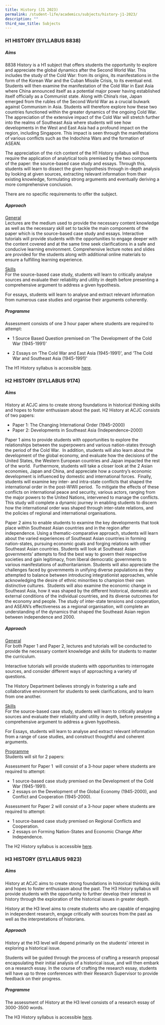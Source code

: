 ```yaml
---
title: History (J1 2023)
permalink: /student-life/academics/subjects/history-j1-2023/
description: ""
third_nav_title: Subjects
---
```

### H1 HISTORY (SYLLABUS 8838)

##### Aims

8838 History is a H1 subject that offers students the opportunity to explore and appreciate the global dynamics after the Second World War. This includes the study of the Cold War: from its origins, its manifestations in the form of the Korean War and the Cuban Missile Crisis, to its eventual end. Students will then examine the manifestation of the Cold War in East Asia where China announced itself as a potential major power having established itself officially as a Communist state. Along with China’s rise, Japan emerged from the rubles of the Second World War as a crucial bulwark against Communism in Asia. Students will therefore explore how these two countries functioned within the greater dynamics of the ongoing Cold War. The appreciation of the extensive impact of the Cold War will stretch further into the realms of Southeast Asia where students will see how developments in the West and East Asia had a profound impact on the region, including Singapore. This impact is seen through the manifestations of various conflicts such as the Indochina Wars and the formation of ASEAN.&nbsp;

  

The appreciation of the rich content of the H1 History syllabus will thus require the application of analytical tools premised by the two components of the paper: the source-based case study and essays. Through this, students will learn to dissect the given hypothesis through in-depth analysis by looking at given sources, extracting relevant information from their existing knowledge, formulating strong arguments and eventually deriving a more comprehensive conclusion.&nbsp;&nbsp;

  

There are no specific requirements to offer the subject.

  

##### Approach

  

<u>General</u> <br>
Lectures are the medium used to provide the necessary content knowledge as well as the necessary skill set to tackle the main components of the paper which is the source-based case study and essays. Interactive tutorials will provide students with the opportunities to engage deeper with the content covered and at the same time seek clarifications in a safe and conducive learning environment. Comprehensive lecture notes and slides are provided for the students along with additional online materials to ensure a fulfilling learning experience.

  

<u>Skills</u> <br>
For the source-based case study, students will learn to critically analyse sources and evaluate their reliability and utility in depth before presenting a comprehensive argument to address a given hypothesis.&nbsp;

  

For essays, students will learn to analyse and extract relevant information from numerous case studies and organise their arguments coherently.

  

##### Programme

Assessment consists of one 3 hour paper where students are required to attempt:

  

*   1 Source Based Question premised on ‘The Development of the Cold War (1945-1991)’

*   2 Essays on ‘The Cold War and East Asia (1945-1991)', and ‘The Cold War and Southeast Asia (1945-1991)'&nbsp;&nbsp;

  

The H1 History syllabus is accessible&nbsp;[here](https://www.seab.gov.sg/docs/default-source/national-examinations/syllabus/alevel/2024syllabus/8838_y24_sy.pdf).

### H2 HISTORY (SYLLABUS 9174)

##### Aims

History at ACJC aims to create strong foundations in historical thinking skills and hopes to foster enthusiasm about the past. H2 History at ACJC consists of two papers:&nbsp;

* Paper 1: The Changing International Order (1945–2000)
* Paper 2: Developments in Southeast Asia (Independence–2000)

  

Paper 1 aims to provide students with opportunities to explore the relationships between the superpowers and various nation-states through the period of the Cold War.&nbsp; In addition, students will also learn about the development of the global economy, and evaluate how the decisions of the United States, the Western European countries and Japan impacted the rest of the world.&nbsp; Furthermore, students will take a closer look at the 2 Asian economies, Japan and China, and appreciate how a country’s economic development is influenced by domestic and international forces.&nbsp; Finally, students will examine key inter- and intra-state conflicts that shaped the international order in the post-WWII period.&nbsp; To mitigate the effects of these conflicts on international peace and security, various actors, ranging from the major powers to the United Nations, intervened to manage the conflicts.&nbsp; This study will complete a dynamic journey in enabling students to discern how the international order was shaped through inter-state relations, and the policies of regional and international organisations.&nbsp;&nbsp;

  

Paper 2 aims to enable students to examine the key developments that took place within Southeast Asian countries and in the region after independence. Using a thematic-comparative approach, students will learn about the varied experiences of Southeast Asian countries in forming nation-states, pursuing economic goals and forging relations with other Southeast Asian countries. Students will look at Southeast Asian governments’ attempts to find the best way to govern their respective societies and gain legitimacy, from liberal democratic governments to various manifestations of authoritarianism. Students will also appreciate the challenges faced by governments in unifying diverse populations as they attempted to balance between introducing integrationist approaches, while acknowledging the desire of ethnic minorities to champion their own distinctive cultures.&nbsp; Students will also examine the economic change in Southeast Asia, how it was shaped by the different historical, domestic and external conditions of the individual countries, and its diverse outcomes for the economy and people. The study of inter-state tensions and cooperation, and ASEAN’s effectiveness as a regional organisation, will complete an understanding of the dynamics that shaped the Southeast Asian region between independence and 2000.

  

##### Approach

<u>General</u><br>
For both Paper 1 and Paper 2, lectures and tutorials will be conducted to provide the necessary content knowledge and skills for students to master the curriculum.&nbsp;&nbsp;

  

Interactive tutorials will provide students with opportunities to interrogate sources, and consider different ways of approaching a variety of questions.&nbsp;&nbsp;

  

The History Department believes strongly in fostering a safe and collaborative environment for students to seek clarifications, and to learn from one another.&nbsp;&nbsp;

  

<u>Skills</u><br>
For the source-based case study, students will learn to critically analyse sources and evaluate their reliability and utility in depth, before presenting a comprehensive argument to address a given hypothesis.&nbsp;

  

For Essays, students will learn to analyse and extract relevant information from a range of case studies, and construct thoughtful and coherent arguments.

  

<u>Programme</u><br>
Students will sit for 2 papers:

  

Assessment for Paper 1&nbsp; will consist of a 3-hour paper where students are required to attempt:

* 1 source-based case study premised on the Development of the Cold War (1945-1991).
* 2 essays on the Development of the Global Economy (1945-2000), and Conflict and Cooperation (1945-2000).

  

Assessment for Paper 2 will consist of a 3-hour paper where students are required to attempt:

* 1 source-based case study premised on Regional Conflicts and Cooperation.
* 2 essays on Forming Nation-States and Economic Change After Independence.&nbsp;

The H2 History syllabus is accessible&nbsp;[here](https://www.seab.gov.sg/docs/default-source/national-examinations/syllabus/alevel/2024syllabus/9174_y24_sy.pdf).  

### H3 HISTORY (SYLLABUS 9823)

##### Aims

  

History at ACJC aims to create strong foundations in historical thinking skills and hopes to foster enthusiasm about the past. The H3 History syllabus will provide students with the opportunity to further develop their interest in history through the exploration of the historical issues in greater depth.&nbsp;

  

History at the H3 level aims to create students who are capable of engaging in independent research, engage critically with sources from the past as well as the interpretations of historians.&nbsp;

  

##### Approach

  

History at the H3 level will depend primarily on the students’ interest in exploring a historical issue.

  

Students will be guided through the process of crafting a research proposal encapsulating their initial analysis of a historical issue, and will then embark on a research essay. In the course of crafting the research essay, students will have up to three conferences with their Research Supervisor to provide feedback on their progress.

  

##### Programme

  

The assessment of History at the H3 level consists of a research essay of 3000-3500 words.

  

The H3 History syllabus is accessible&nbsp;[here](https://www.seab.gov.sg/docs/default-source/national-examinations/syllabus/alevel/2024syllabus/9823_y24_sy.pdf).